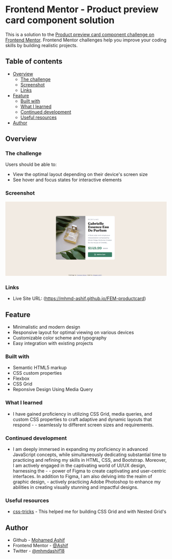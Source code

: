 # Frontend Mentor - Product preview card component solution

This is a solution to the [Product preview card component challenge on Frontend Mentor](https://www.frontendmentor.io/challenges/product-preview-card-component-GO7UmttRfa). Frontend Mentor challenges help you improve your coding skills by building realistic projects.

## Table of contents

- [Overview](#overview)
  - [The challenge](#the-challenge)
  - [Screenshot](#screenshot)
  - [Links](#links)
- [Feature](#feature)
  - [Built with](#built-with)
  - [What I learned](#what-i-learned)
  - [Continued development](#continued-development)
  - [Useful resources](#useful-resources)
- [Author](#author)

## Overview

### The challenge

Users should be able to:

- View the optimal layout depending on their device's screen size
- See hover and focus states for interactive elements

### Screenshot

![screenshot](./Solution-productcard.png)

### Links

- Live Site URL: (https://mhmd-ashif.github.io/FEM-productcard)

## Feature

- Minimalistic and modern design
- Responsive layout for optimal viewing on various devices
- Customizable color scheme and typography
- Easy integration with existing projects

### Built with

- Semantic HTML5 markup
- CSS custom properties
- Flexbox
- CSS Grid
- Reponsive Design Using Media Query

### What I learned

- I have gained proficiency in utilizing CSS Grid, media queries, and custom CSS properties to craft adaptive and dynamic layouts that respond - - seamlessly to different screen sizes and requirements.

### Continued development

- I am deeply immersed in expanding my proficiency in advanced JavaScript concepts, while simultaneously dedicating substantial time to practicing and refining my skills in HTML, CSS, and Bootstrap. Moreover, I am actively engaged in the captivating world of UI/UX design, harnessing the - - power of Figma to create captivating and user-centric interfaces. In addition to Figma, I am also delving into the realm of graphic design, - actively practicing Adobe Photoshop to enhance my abilities in creating visually stunning and impactful designs.

### Useful resources

- [css-tricks](https://css-tricks.com/snippets/css/complete-guide-grid/) - This helped me for building CSS Grid and with Nested Grid's

## Author

- Github - [Mohamed Ashif](https://github.com/Mhmd-Ashif)
- Frontend Mentor - [@Ashif](https://www.frontendmentor.io/profile/Mhmd-Ashif)
- Twitter - [@mhmdashif18](https://twitter.com/mhmdashif18)
